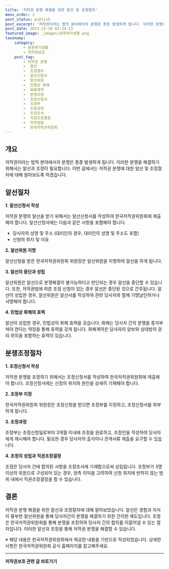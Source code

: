 ```yaml
---
title: '저작권 분쟁 해결을 위한 알선 및 조정절차'
menu_order: 1
post_status: publish
post_excerpt: '저작권이라는 법적 분야에서의 분쟁은 종종 발생하게 됩니다. 이러한 분쟁을 해결하기 위해서는 알선과 조정이 필요합니다. 이번 글에서는 저작권 분쟁에 대한 알선 및 조정절차에 대해 알아보도록 하겠습니다.'
post_date: 2023-12-16 02:34:13
featured_image: _images/문화여가생활.png
taxonomy:
    category:
        - 문화여가생활
        - 저작권보호
    post_tag:
        - 저작권 분쟁
        -  알선
        -  조정절차
        -  알선신청서
        -  알선위원
        -  민법상 화해
        -  화해계약
        -  분쟁조정
        -  조정신청서
        -  조정부
        -  조정과정
        -  조정조서
        -  직권조정결정
        -  저작권법
        -  한국저작권위원회
---
```



## 개요

저작권이라는 법적 분야에서의 분쟁은 종종 발생하게 됩니다. 이러한 분쟁을 해결하기 위해서는 알선과 조정이 필요합니다. 이번 글에서는 저작권 분쟁에 대한 알선 및 조정절차에 대해 알아보도록 하겠습니다.

## 알선절차

**1. 알선신청서 작성**

저작권 분쟁의 알선을 받기 위해서는 알선신청서를 작성하여 한국저작권위원회에 제출해야 합니다. 알선신청서에는 다음과 같은 사항을 포함해야 합니다.
- 당사자의 성명 및 주소 (대리인의 경우, 대리인의 성명 및 주소도 포함)
- 신청의 취지 및 이유

**2. 알선위원 지명**

알선신청을 받은 한국저작권위원회 위원장은 알선위원을 지명하여 알선을 하게 됩니다.

**3. 알선의 중단과 성립**

알선위원은 알선으로 분쟁해결이 불가능하다고 판단되는 경우 알선을 중단할 수 있습니다. 또한, 저작권법에 따른 조정 신청이 있는 경우 알선은 중단된 것으로 간주됩니다. 알선이 성립한 경우, 알선위원은 알선서를 작성하여 관련 당사자와 함께 기명날인하거나 서명해야 합니다.

**4. 민법상 화해의 효력**

알선이 성립한 경우, 민법상의 화해 효력을 갖습니다. 화해는 당사자 간의 분쟁을 종지부쳐야 한다는 약정을 통해 효력을 갖게 됩니다. 화해계약은 당사자의 양보와 상대방의 권리 취득을 포함하는 효력이 있습니다.

## 분쟁조정절차

**1. 조정신청서 작성**

저작권 분쟁을 조정하기 위해서는 조정신청서를 작성하여 한국저작권위원회에 제출해야 합니다. 조정신청서에는 신청의 취지와 원인을 상세히 기재해야 합니다.

**2. 조정부 지정**

한국저작권위원회 위원장은 조정신청을 받으면 조정부를 지정하고, 조정신청서를 회부하게 됩니다.

**3. 조정과정**

조정부는 조정신청일로부터 3개월 이내에 조정을 완료하고, 조정안을 작성하여 당사자에게 제시해야 합니다. 필요한 경우 당사자의 출석이나 관계서류 제출을 요구할 수 있습니다.

**4. 조정의 성립과 직권조정결정**

조정은 당사자 간에 합의된 사항을 조정조서에 기재함으로써 성립됩니다. 조정부가 3명 이상의 위원으로 구성되어 있는 경우, 양측 이익을 고려하여 신청 취지에 반하지 않는 범위 내에서 직권조정결정을 할 수 있습니다.

## 결론

저작권 분쟁 해결을 위한 알선과 조정절차에 대해 알아보았습니다. 알선은 경험과 지식이 풍부한 알선위원을 통해 당사자간의 분쟁을 해결하기 위한 간이한 제도입니다. 조정은 한국저작권위원회를 통해 분쟁을 조정하여 당사자 간의 합의를 이끌어낼 수 있는 절차입니다. 이러한 알선과 조정을 통해 저작권 분쟁을 해결할 수 있습니다.

※ 해당 내용은 한국저작권위원회에서 제공한 내용을 기반으로 작성되었습니다. 상세한 사항은 한국저작권위원회 공식 홈페이지를 참고해주세요.
<!-- wp:separator -->
<hr class="wp-block-separator has-alpha-channel-opacity"/>
<!-- /wp:separator -->

<!-- wp:group {"backgroundColor":"base","layout":{"type":"constrained"}} -->
<div class="wp-block-group has-base-background-color has-background"><!-- wp:paragraph {"align":"center","fontSize":"medium"} -->
<p class="has-text-align-center has-large-font-size"><strong>저작권보호 관련 글 바로가기</strong></p>
<!-- /wp:paragraph -->


<!-- wp:latest-posts
{"categories":[{"id":14799,"count":19,"description":"","link":"https://uknowlaw.com/category/%ec%a0%80%ec%9e%91%ea%b6%8c%eb%b3%b4%ed%98%b8/","name":"저작권보호","slug":"저작권보호","taxonomy":"category","parent":0,"meta":[],"_links":{"self":[{"href":"https://uknowlaw.com/wp-json/wp/v2/categories/14799"}],"collection":[{"href":"https://uknowlaw.com/wp-json/wp/v2/categories"}],"about":[{"href":"https://uknowlaw.com/wp-json/wp/v2/taxonomies/category"}],"wp:post_type":[{"href":"https://uknowlaw.com/wp-json/wp/v2/posts?categories=14799"}],"curies":[{"name":"wp","href":"https://api.w.org/{rel}","templated":true}]}}],"postsToShow":100,"excerptLength":28,"postLayout":"grid","columns":2,"featuredImageAlign":"left","featuredImageSizeSlug":"large","fontSize":"small"} /--></div>
<!-- /wp:group -->